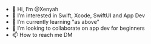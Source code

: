 - 👋 Hi, I’m @Xenyah
- 👀 I’m interested in Swift, Xcode, SwiftUI and App Dev
- 🌱 I’m currently learning "as above"
- 💞️ I’m looking to collaborate on app dev for beginners
- 📫 How to reach me DM

<!---
Xenyah/Xenyah is a ✨ special ✨ repository because its `README.md` (this file) appears on your GitHub profile.
You can click the Preview link to take a look at your changes.
--->
